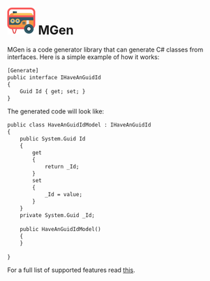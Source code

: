 # [![MGen](https://github.com/CyAScott/MGen/blob/main/assets/mgen-64.png?raw=true "MGen")](https://www.nuget.org/packages/MGen/) MGen

MGen is a code generator library that can generate C# classes from interfaces. Here is a simple example of how it works:

```
[Generate]
public interface IHaveAnGuidId
{
    Guid Id { get; set; }
}
```

The generated code will look like:

```
public class HaveAnGuidIdModel : IHaveAnGuidId
{
    public System.Guid Id
    {
        get
        {
            return _Id;
        }
        set
        {
            _Id = value;
        }
    }
    private System.Guid _Id;
        
    public HaveAnGuidIdModel()
    {
    }
        
}
```

For a full list of supported features read [this](https://github.com/CyAScott/MGen/wiki/Supported-Features).
